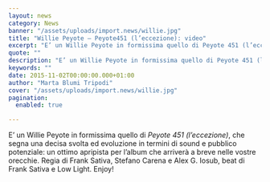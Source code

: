 ```yaml
---
layout: news
category: News
banner: "/assets/uploads/import.news/willie.jpg"
title: "Willie Peyote – Peyote451 (l’eccezione): video"
excerpt: "E’ un Willie Peyote in formissima quello di Peyote 451 (l’eccezione), che segna una decisa svolta ed evoluzione in termini di sound e pubblico potenziale: un ottimo apripista per l’album che arriverà a breve nelle vostre orecchie. Regia di Frank Sativa, Stefano Carena e Alex G. Iosub, beat di Frank Sativa e Low Light. Enjoy!"
quote: ""
description: "E’ un Willie Peyote in formissima quello di Peyote 451 (l’eccezione), che segna una decisa svolta ed evoluzione in termini di sound e pubblico potenziale: un ottimo apripista per l’album che arriverà a breve nelle vostre orecchie. Regia di Frank Sativa, Stefano Carena e Alex G. Iosub, beat di Frank Sativa e Low Light. Enjoy!"
keywords: ""
date: 2015-11-02T00:00:00.000+01:00
author: "Marta Blumi Tripodi"
cover: "/assets/uploads/import.news/willie.jpg"
pagination:
  enabled: true

---
```


E’ un Willie Peyote in formissima quello di _Peyote 451 (l’eccezione)_, che segna una decisa svolta ed evoluzione in termini di sound e pubblico potenziale: un ottimo apripista per l’album che arriverà a breve nelle vostre orecchie. Regia di Frank Sativa, Stefano Carena e Alex G. Iosub, beat di Frank Sativa e Low Light. Enjoy!